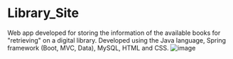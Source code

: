 # Library_Site
Web app developed for storing the information of the available books for "retrieving" on a digital library.
Developed using the Java language, Spring framework (Boot, MVC, Data), MySQL, HTML and CSS.
![image](https://github.com/user-attachments/assets/87e2b633-d5a2-4690-a3d4-615d1887ddd8)
